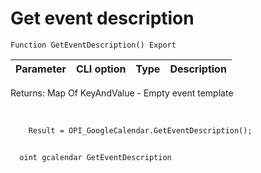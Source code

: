 ﻿---
sidebar_position: 1
---

# Get event description 




`Function GetEventDescription() Export`

  | Parameter | CLI option | Type | Description |
  |-|-|-|-|

  
  Returns:  Map Of KeyAndValue - Empty event template

<br/>




```bsl title="Code example"
    Result = OPI_GoogleCalendar.GetEventDescription();
```



```sh title="CLI command example"
    
  oint gcalendar GetEventDescription

```

```json title="Result"

```
